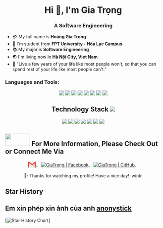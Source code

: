 <h1 align="center">Hi 👋, I'm Gia Trọng</h1>
<h3 align="center">A Software Engineering</h3>

- :credit_card: My full name is **Hoàng Gia Trọng** 
- :school: I'm student from **FPT University - Hòa Lạc Campus**
- :books: My major is **Software Engineering**
- :earth_asia: I'm living now in **Hà Nội City, Viet Nam**
- :monocle_face: "Live a few years of your life like most people won't, so that you can spend rest of your life like most people can't.”

<h3 align="left">Languages and Tools:</h3>
<p align="center">
<img src="https://img.shields.io/badge/-JavaScript-black?style=flat-square&logo=javascript"/>
<img src="https://img.shields.io/badge/-Nodejs-black?style=flat-square&logo=Node.js"/>
<img src="https://img.shields.io/badge/-Expressjs-black?style=flat-square&logo=Express.js"/>
<img src="https://img.shields.io/badge/-React-black?style=flat-square&logo=react"/>
<img src="https://img.shields.io/badge/-MongoDB-black?style=flat-square&logo=mongodb"/>
<img src="https://img.shields.io/badge/-MySQL-black?style=flat-square&logo=mysql"/>
<img src="https://img.shields.io/badge/-Git-black?style=flat-square&logo=git"/>
<img src="https://img.shields.io/badge/-GitHub-black?style=flat-square&logo=github"/>
</p>

<p align="center">
<h2 align="center">Technology Stack <img src="https://media.giphy.com/media/WUlplcMpOCEmTGBtBW/giphy.gif" width="30"></h2>


<p align="center">
<img src="https://img.shields.io/badge/C-00599C?style=flat-square&logo=c&logoColor=white"/>
<img src="https://img.shields.io/badge/-java-E34A86?style=flat-square&logo=java"/>
<img src="https://img.shields.io/badge/-C++-00599C?style=flat-square&logo=c"/>
<img src="https://img.shields.io/badge/-HTML5-E34F26?style=flat-square&logo=html5&logoColor=white"/>
<img src="https://img.shields.io/badge/-CSS3-1572B6?style=flat-square&logo=css3"/>
<img src="https://img.shields.io/badge/-Bootstrap-563D7C?style=flat-square&logo=bootstrap"/>
<img src="https://img.shields.io/badge/-Heroku-430098?style=flat-square&logo=heroku"/>
</p>


## <img src='https://raw.githubusercontent.com/ShahriarShafin/ShahriarShafin/main/Assets/handshake.gif' width="80px" height="40px"> For More Information, Please Check Out or Connect Me Via


<p align="center">
  <a href="mailto:hoanggiatrang01@gmail.com" >
    <img align="center" alt="GiaTrong | Gmail" width="26px" src="https://github.com/SatYu26/SatYu26/blob/master/Assets/Gmail.svg" />
  </a> &nbsp;&nbsp;
  
  <a href="https://www.facebook.com/TrongDangHocBE" target="_blank">
      <img align="center" alt="GiaTrong | Facebook" width="24px" src="https://upload.wikimedia.org/wikipedia/en/thumb/0/04/Facebook_f_logo_%282021%29.svg/100px-Facebook_f_logo_%282021%29.svg.png" />
  </a> &nbsp;&nbsp;
  
  
  <a href="https://github.com/tronghghe172557" target="_blank">
    <img align="center" alt="GiaTrong | GitHub" width="26px" src="https://upload.wikimedia.org/wikipedia/commons/thumb/a/ae/Github-desktop-logo-symbol.svg/1024px-Github-desktop-logo-symbol.svg.png" />
  </a> &nbsp;&nbsp;
  

<p> 


<div align="center">
  🤩: Thanks for watching my profile! Have a nice day! :wink: <br/>
</div>

## Star History 
## Em xin phép xin ảnh của anh <a href="https://github.com/anonystick">anonystick</a>

[![Star History Chart]([https://api.star-history.com/svg?repos=anonystick/anonystick&type=Date](https://scontent.fhan12-1.fna.fbcdn.net/v/t39.30808-6/441075834_420199303975790_6936303239246640443_n.jpg?_nc_cat=104&ccb=1-7&_nc_sid=5f2048&_nc_eui2=AeHjBiRMnGmygMWCfhkHFmQA6uBeg31-wWfq4F6DfX7BZ6m5qS0TJj4gIw-ltXYKvDmTnJCPTbFYQpTq1ZgwDOOA&_nc_ohc=i6rzQcfr0H0Q7kNvgH0M8I4&_nc_ht=scontent.fhan12-1.fna&oh=00_AfBloR67NFRfMEfnS-JmF8AyglkVsIkt4rMIY8WRlXqjUA&oe=66423E82))]

